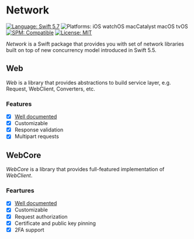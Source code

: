 # Network

[![Language: Swift 5.7](https://img.shields.io/badge/Language-Swift%205.7-F48041.svg?style=flat)](https://developer.apple.com/swift)
![Platforms: iOS watchOS macCatalyst macOS tvOS](https://img.shields.io/badge/Platforms-iOS%20watchOS%20macCatalyst%20macOS%20tvOS-blue.svg?style=flat)
[![SPM: Compatible](https://img.shields.io/badge/SPM-Compatible-4BC51D.svg?style=flat)](https://swift.org/package-manager/)
[![License: MIT](http://img.shields.io/badge/License-MIT-lightgray.svg?style=flat)](https://github.com/InstrumentBox/Network/blob/main/LICENSE)

*Network* is a Swift package that provides you with set of network libraries built on top of new 
concurrency model introduced in Swift 5.5.

## Web

*Web* is a library that provides abstractions to build service layer, e.g. Request, WebClient, 
Converters, etc.

### Features

- [x] [Well documented](https://instrumentbox.github.io/Network/documentation/web/)
- [x] Customizable
- [x] Response validation
- [x] Multipart requests

## WebCore

*WebCore* is a library that provides full-featured implementation of *WebClient*.

### Feartures

- [x] [Well documented](https://instrumentbox.github.io/Network/documentation/webcore/)
- [x] Customizable
- [x] Request authorization
- [x] Certificate and public key pinning
- [x] 2FA support

